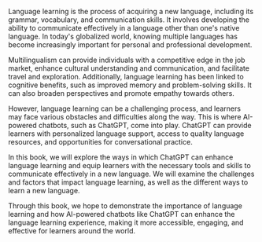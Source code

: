 
Language learning is the process of acquiring a new language, including its grammar, vocabulary, and communication skills. It involves developing the ability to communicate effectively in a language other than one's native language. In today's globalized world, knowing multiple languages has become increasingly important for personal and professional development.

Multilingualism can provide individuals with a competitive edge in the job market, enhance cultural understanding and communication, and facilitate travel and exploration. Additionally, language learning has been linked to cognitive benefits, such as improved memory and problem-solving skills. It can also broaden perspectives and promote empathy towards others.

However, language learning can be a challenging process, and learners may face various obstacles and difficulties along the way. This is where AI-powered chatbots, such as ChatGPT, come into play. ChatGPT can provide learners with personalized language support, access to quality language resources, and opportunities for conversational practice.

In this book, we will explore the ways in which ChatGPT can enhance language learning and equip learners with the necessary tools and skills to communicate effectively in a new language. We will examine the challenges and factors that impact language learning, as well as the different ways to learn a new language.

Through this book, we hope to demonstrate the importance of language learning and how AI-powered chatbots like ChatGPT can enhance the language learning experience, making it more accessible, engaging, and effective for learners around the world.
